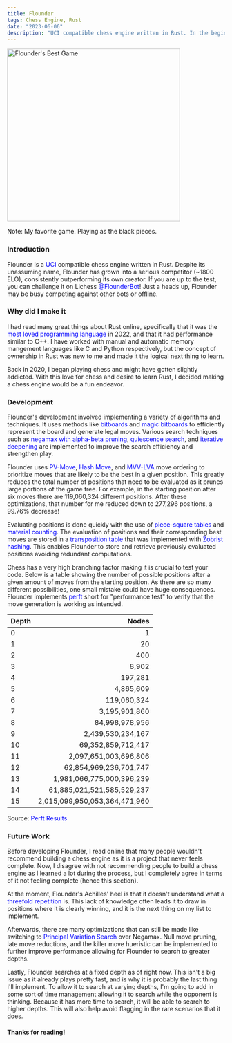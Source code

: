 ```yaml
---
title: Flounder
tags: Chess Engine, Rust
date: "2023-06-06"
description: "UCI compatible chess engine written in Rust. In the beginning it had a fitting name (it wasn't good), but now can consistently beat it's creator. You can challenge it on lichess @FlounderBot."
---
```


<img alt="Flounder's Best Game" src="/assets/flounders-best-game.gif" width="400" height="400" style="margin-right: 20px"/>

Note: My favorite game. Playing as the black pieces.


### Introduction
Flounder is a <a href="https://www.chessprogramming.org/UCI" class="link" target="_blank">UCI</a> compatible chess engine written in Rust. Despite its unassuming name, Flounder has grown into a serious competitor (~1800 ELO), consistently outperforming its own creator. If you are up to the test, you can challenge it on Lichess <a href="https://lichess.org/@/FlounderBot" class="link" target="_blank">@FlounderBot</a>! 
Just a heads up, Flounder may be busy competing against other bots or offline.

### Why did I make it
I had read many great things about Rust online, specifically that it was the <a href="https://survey.stackoverflow.co/2022/#technology-most-loved-dreaded-and-wanted" class="link" target="_blank">most loved programming language</a> in 2022, and that it had performance similar to C++. I have worked with manual and automatic memory mangement languages like C and Python respectively, but the concept of ownership in Rust was new to me and made it the logical next thing to learn.

Back in 2020, I began playing chess and might have gotten slightly addicted. With this love for chess and desire to learn Rust, I decided making a chess engine would be a fun endeavor.

### Development
Flounder's development involved implementing a variety of algorithms and techniques. It uses methods like <a href="https://www.chessprogramming.org/Bitboards" class="link" target="_blank">bitboards</a> and <a href="https://www.chessprogramming.org/Magic_Bitboards" class="link" target="_blank">magic bitboards</a> to efficiently represent the board and generate legal moves. Various search techniques such as <a href="https://www.chessprogramming.org/Alpha-Beta" class="link" target="_blank">negamax with alpha-beta pruning</a>, <a href="https://www.chessprogramming.org/Quiescence_Search" class="link" target="_blank">quiescence search</a>, and <a href="https://www.chessprogramming.org/Iterative_Deepening" class="link" target="_blank">iterative deepening</a> are implemented to improve the search efficiency and strengthen play. 

Flounder uses <a href="https://www.chessprogramming.org/PV-Move" class="link" target="_blank">PV-Move</a>, <a href="https://www.chessprogramming.org/Hash_Move" class="link" target="_blank">Hash Move</a>, and <a href="https://www.chessprogramming.org/MVV-LVA" class="link" target="_blank">MVV-LVA</a> move ordering to prioritize moves that are likely to be the best in a given position. This greatly reduces the total number of positions that need to be evaluated as it prunes large portions of the game tree. For example, in the starting position after six moves there are 119,060,324 different positions. After these optimizations, that number for me reduced down to 277,296 positions, a 99.76% decrease!

Evaluating positions is done quickly with the use of <a href="https://www.chessprogramming.org/Piece-Square_Tables" class="link" target="_blank">piece-square tables</a> and <a href="https://www.chessprogramming.org/Material" class="link" target="_blank">material counting</a>. The evaluation of positions and their corresponding best moves are stored in a <a href="https://www.chessprogramming.org/Transposition_Table" class="link" target="_blank">transposition table</a> that was implemented with <a href="https://www.chessprogramming.org/Zobrist_Hashing" class="link" target="_blank">Zobrist hashing</a>. This enables Flounder to store and retrieve previously evaluated positions avoiding redundant computations.

Chess has a very high branching factor making it is crucial to test your code. Below is a table showing the number of possible positions after a given amount of moves from the starting position. As there are so many different possibilities, one small mistake could have huge consequences. Flounder implements <a href="https://www.chessprogramming.org/Perft" class="link" target="_blank">perft</a> short for "performance test" to verify that the move generation is working as intended.

| Depth	| Nodes	                            |
|-------|----------------------------------:|
| 0	    | 1                                 |
| 1	    | 20                                |
| 2	    | 400                               |
| 3	    | 8,902                             |
| 4	    | 197,281                           |
| 5	    | 4,865,609                         |
| 6	    | 119,060,324                       |
| 7	    | 3,195,901,860                     |
| 8	    | 84,998,978,956                    |
| 9	    | 2,439,530,234,167                 |
| 10	| 69,352,859,712,417                |
| 11	| 2,097,651,003,696,806             |
| 12	| 62,854,969,236,701,747            |
| 13	| 1,981,066,775,000,396,239         |
| 14	| 61,885,021,521,585,529,237        |
| 15	| 2,015,099,950,053,364,471,960     |

Source: <a href="https://www.chessprogramming.org/Perft_Results" class="link" target="_blank">Perft Results</a>

### Future Work
Before developing Flounder, I read online that many people wouldn't recommend building a chess engine as it is a project that never feels complete. Now, I disagree with not recommending people to build a chess engine as I learned a lot during the process, but I completely agree in terms of it not feeling complete (hence this section).

At the moment, Flounder's Achilles' heel is that it doesn't understand what a <a href="https://en.wikipedia.org/wiki/Threefold_repetition" class="link" target="_blank">threefold repetition</a> is. This lack of knowledge often leads it to draw in positions where it is clearly winning, and it is the next thing on my list to implement.

Afterwards, there are many optimizations that can still be made like switching to <a href="https://www.chessprogramming.org/Principal_Variation_Search" class="link" target="_blank">Principal Variation Search</a> over Negamax. Null move pruning, late move reductions, and the killer move hueristic can be implemented to further improve performance allowing for Flounder to search to greater depths.

Lastly, Flounder searches at a fixed depth as of right now. This isn't a big issue as it already plays pretty fast, and is why it is probably the last thing I'll implement. To allow it to search at varying depths, I'm going to add in some sort of time management allowing it to search while the opponent is thinking. Because it has more time to search, it will be able to search to higher depths. This will also help avoid flagging in the rare scenarios that it does.

#### Thanks for reading!

<style>
    .link {
        color: #0000FF;
        text-decoration: none;
    }
    .link:hover {
        text-decoration: underline;
    }
</style>